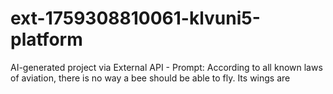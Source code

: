 # ext-1759308810061-klvuni5-platform
AI-generated project via External API - Prompt: According to all known laws of aviation, there is no way a bee should be able to fly. Its wings are 
